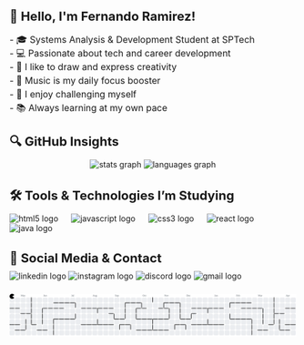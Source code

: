 <h2 align="left" style="font-size: 22px; margin-bottom: 10px;">👋 Hello, I'm Fernando Ramirez!</h2>

<p align="left" style="font-size: 16px; line-height: 1.5; margin-bottom: 20px;">
  - 🎓 Systems Analysis & Development Student at SPTech<br>
  - 💻 Passionate about tech and career development<br>
  - 🎨 I like to draw and express creativity<br>
  - 🎵 Music is my daily focus booster<br>
  - 🚀 I enjoy challenging myself<br>
  - 📚 Always learning at my own pace<br>
</p>

<h2 align="left" style="font-size: 22px; margin-bottom: 10px;">🔍 GitHub Insights</h2>

<div align="center" style="margin-bottom: 20px;">
  <img src="https://github-readme-stats.vercel.app/api?username=FernandoRDev457&show_icons=true&theme=shades-of-purple&locale=en" height="150" alt="stats graph" />
  <img src="https://github-readme-stats.vercel.app/api/top-langs?username=FernandoRDev457&layout=compact&langs_count=6&theme=shades-of-purple" height="150" alt="languages graph" />
</div>

<h2 align="left" style="font-size: 22px; margin-bottom: 10px;">🛠️ Tools & Technologies I’m Studying</h2>

<div align="left">
  <img src="https://cdn.jsdelivr.net/gh/devicons/devicon/icons/html5/html5-original.svg" height="36" alt="html5 logo"  />
  <img width="15" />
  <img src="https://cdn.jsdelivr.net/gh/devicons/devicon/icons/javascript/javascript-original.svg" height="36" alt="javascript logo"  />
  <img width="15" />
  <img src="https://cdn.jsdelivr.net/gh/devicons/devicon/icons/css3/css3-original.svg" height="36" alt="css3 logo"  />
  <img width="15" />
  <img src="https://cdn.jsdelivr.net/gh/devicons/devicon/icons/react/react-original.svg" height="36" alt="react logo"  />
  <img width="15" />
  <img src="https://cdn.jsdelivr.net/gh/devicons/devicon/icons/java/java-original.svg" height="36" alt="java logo"  />
</div>

<h2 align="left" style="font-size: 22px; margin-bottom: 10px;">📱 Social Media & Contact</h2>

<div align="left">
  <img src="https://img.shields.io/static/v1?message=LinkedIn&logo=linkedin&label=&color=0077B5&logoColor=white&labelColor=&style=for-the-badge" height="36" alt="linkedin logo"  />
  <img src="https://img.shields.io/static/v1?message=Instagram&logo=instagram&label=&color=E4405F&logoColor=white&labelColor=&style=for-the-badge" height="36" alt="instagram logo"  />
  <img src="https://img.shields.io/static/v1?message=Discord&logo=discord&label=&color=7289DA&logoColor=white&labelColor=&style=for-the-badge" height="36" alt="discord logo"  />
  <img src="https://img.shields.io/static/v1?message=Gmail&logo=gmail&label=&color=D14836&logoColor=white&labelColor=&style=for-the-badge" height="36" alt="gmail logo"  />
</div>

###

<p align="left"></p>

###

<picture>
  <source media="(prefers-color-scheme: dark)" srcset="https://raw.githubusercontent.com/FernandoRDev457/FernandoRDev457/output/pacman-contribution-graph-dark.svg">
  <source media="(prefers-color-scheme: light)" srcset="https://raw.githubusercontent.com/FernandoRDev457/FernandoRDev457/output/pacman-contribution-graph.svg">
  <img alt="pacman contribution graph" src="https://raw.githubusercontent.com/FernandoRDev457/FernandoRDev457/output/pacman-contribution-graph.svg">
</picture>

###
